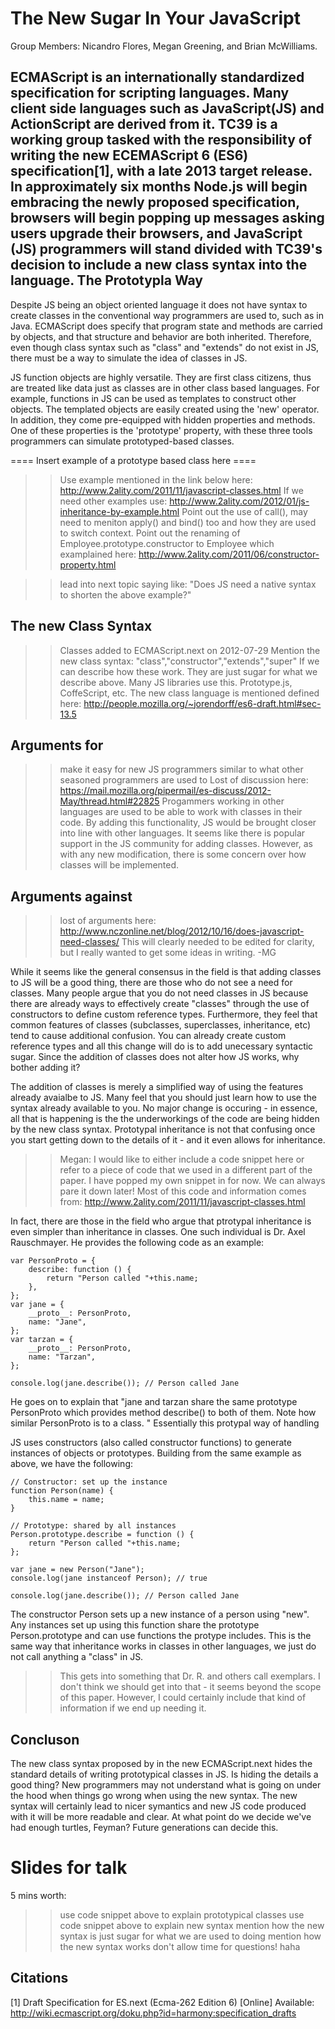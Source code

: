 The New Sugar In Your JavaScript
=================================
Group Members: Nicandro Flores, Megan Greening, and Brian McWilliams.

ECMAScript is an internationally standardized specification for scripting languages.  Many client side languages such as JavaScript(JS) and ActionScript are derived from it.  TC39 is a working group tasked with the responsibility of writing the new ECEMAScript 6 (ES6) specification[1], with a late 2013 target release. In approximately six months Node.js will begin embracing the newly proposed specification, browsers will begin popping up messages asking users upgrade their browsers, and JavaScript (JS) programmers will stand divided with TC39's decision to include a new class syntax into the language. 
The Prototypla Way
------------------

Despite JS being an object oriented language it does not have syntax to create classes in the conventional way programmers are used to, such as in Java. ECMAScript does specify that program state and methods are carried by objects, and that structure and behavior are both inherited. Therefore, even though class syntax such as "class" and "extends" do not exist in JS, there must be a way to simulate the idea of classes in JS. 

JS function objects are highly versatile. They are first class citizens, thus are treated like data just as classes are in other class based languages. For example, functions in JS can be used as templates to construct other objects. The templated objects are easily created using the 'new' operator. In addition, they come pre-equipped with hidden properties and methods. One of these properties is the 'prototype' property, with these three tools programmers can simulate prototyped-based classes. 

==== Insert example of a prototype based class here ====
>> Use example mentioned in the link below
>> here: http://www.2ality.com/2011/11/javascript-classes.html
>> If we need other examples use:
>> http://www.2ality.com/2012/01/js-inheritance-by-example.html
>> Point out the use of call(), may need to meniton apply() and bind() too
>> and how they are used to switch context.
>> Point out the renaming of Employee.prototype.constructor to Employee which
>> examplained here:
>> http://www.2ality.com/2011/06/constructor-property.html

>> lead into next topic saying like:
>> "Does JS need a native syntax to shorten the above example?"

The new Class Syntax
--------------------

>> Classes added to ECMAScript.next on 2012-07-29
>> Mention the new class syntax: "class","constructor","extends","super"
>> If we can describe how these work.
>> They are just sugar for what we describe above.
>> Many JS libraries use this. Prototype.js, CoffeScript, etc.
>> The new class language is mentioned defined here:
>> http://people.mozilla.org/~jorendorff/es6-draft.html#sec-13.5


Arguments for
--------------

>> make it easy for new JS programmers
>> similar to what other seasoned programmers are used to
>> Lost of discussion here:
>> https://mail.mozilla.org/pipermail/es-discuss/2012-May/thread.html#22825
Progammers working in other languages are used to be able to work with classes in their code. By adding this functionality, JS would be brought closer into line with other languages. It seems like there is popular support in the JS community for adding classes. However, as with any new modification, there is some concern over how classes will be implemented.


Arguments against
-----------------

>> lost of arguments here:
http://www.nczonline.net/blog/2012/10/16/does-javascript-need-classes/
>> This will clearly needed to be edited for clarity, but I really wanted to get some ideas in writing. -MG

While it seems like the general consensus in the field is that adding classes to JS will be a good thing, there are those who do not see a need for classes. Many people argue that you do not need classes in JS because there are already ways to effectively create "classes" through the use of constructors to define custom reference types. Furthermore, they feel that common features of classes (subclasses, superclasses, inheritance, etc) tend to cause additional confusion. You can already create custom reference types and all this change will do is to add unecessary syntactic sugar. Since the addition of classes does not alter how JS works, why bother adding it?

The addition of classes is merely a simplified way of using the features already avaialbe to JS. Many feel that you should just learn how to use the syntax already available to you. No major change is occuring - in essence, all that is happening is the the underworkings of the code are being hidden by the new class syntax. Prototypal inheritance is not that confusing once you start getting down to the details of it - and it even allows for inheritance.

>> Megan: I would like to either include a code snippet here or refer to a piece of code that we used in a different part of the paper. I have popped my own snippet in for now. We can always pare it down later! Most of this code and information comes from: http://www.2ality.com/2011/11/javascript-classes.html

In fact, there are those in the field who argue that ptrotypal inheritance is even simpler than inheritance in classes. One such individual is Dr. Axel Rauschmayer. He provides the following code as an example:

    var PersonProto = {
        describe: function () {
            return "Person called "+this.name;
        },
    };
    var jane = {
        __proto__: PersonProto,
        name: "Jane",
    };
    var tarzan = {
        __proto__: PersonProto,
        name: "Tarzan",
    };
    
    console.log(jane.describe()); // Person called Jane

He goes on to explain that "jane and tarzan share the same prototype PersonProto which provides method describe() to both of them. Note how similar PersonProto is to a class. " Essentially this protypal way of handling 

JS uses constructors (also called constructor functions) to generate instances of objects or prototypes. Building from the same example as above, we have the following:

    // Constructor: set up the instance
    function Person(name) {
        this.name = name;
    }

    // Prototype: shared by all instances
    Person.prototype.describe = function () {
        return "Person called "+this.name;
    };

    var jane = new Person("Jane");
    console.log(jane instanceof Person); // true

    console.log(jane.describe()); // Person called Jane

The constructor Person sets up a new instance of a person using "new". Any instances set up using this function share the prototype Person.prototype and can use functions the protype includes. This is the same way that inheritance works in classes in other languages, we just do not call anything a "class" in JS.

>> This gets into something that Dr. R. and others call exemplars. I don't think we should get into that - it seems beyond the scope of this paper. However, I could certainly include that kind of information if we end up needing it.

Concluson
--------- 

The new class syntax proposed by in the new ECMAScript.next hides the standard details of writing prototypical classes in JS. Is hiding the details a good thing? New programmers may not understand what is going on under the hood when things go wrong when using the new syntax. The new syntax will certainly lead to nicer symantics and new JS code produced with it will be more readable and clear. At what point do we decide we've had enough turtles, Feyman? Future generations can decide this. 


Slides for talk
================
5 mins worth:
>> use code snippet above to explain prototypical classes
>> use code snippet above to explain new syntax
>> mention how the new syntax is just sugar for what we are used to doing
>> mention how the new syntax works
>> don't allow time for questions! haha

Citations
---------
[1] Draft Specification for ES.next (Ecma-262 Edition 6) [Online] Available: http://wiki.ecmascript.org/doku.php?id=harmony:specification_drafts
